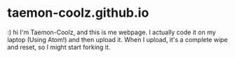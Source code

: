 # taemon-coolz.github.io
:) hi
I'm Taemon-Coolz, and this is me webpage.
I actually code it on my laptop (Using Atom!) and then upload it. When I upload, it's a complete wipe and reset, so I might start forking it.
